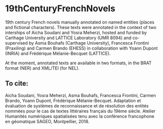 # 19thCenturyFrenchNovels

19th century French novels manually annotated on named entities (places and fictional characters). These texts were annotated in the context of two interships of Aicha Soudani and Yosra Meherzi, hosted and funded by Carthage University and LATTICE Laboratory (UMR 8094) and co-supervised by Asma Bouhafs (Carthage University), Francesca Frontini (Praxiling) and Carmen Brando (EHESS) in collaboration with Yoann Dupont (INRIA) and Frédérique Mélanie-Becquet (LATTICE).

At the moment, annotated texts are available in two formats, in the BRAT format (NER) and XML/TEI (for NEL).

## To cite:

Aicha Soudani, Yosra Meherzi, Asma Bouhafs, Francesca Frontini, Carmen Brando, Yoann Dupont, Frédérique Mélanie-Becquet. Adaptation et évaluation de systèmes de reconnaissance et de résolution des entités nommées pour le cas de textes littéraires français du 19ème siècle. Atelier Humanités numériques spatialisées tenu avec la conférence francophone en géomatique SAGEO, Montpellier, 2018.
